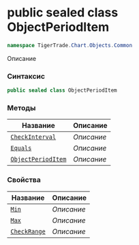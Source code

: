 
# public sealed class ObjectPeriodItem
```csharp
namespace TigerTrade.Chart.Objects.Common
```



Описание

### Синтаксис
```csharp
public sealed class ObjectPeriodItem
```


### Методы
| Название | Описание |
| --- | --- |
| [`CheckInterval`](./ObjectPeriodItem.cs/Методы/CheckInterval.md) | *Описание* |
| [`Equals`](./ObjectPeriodItem.cs/Методы/Equals.md) | *Описание* |
| [`ObjectPeriodItem`](./ObjectPeriodItem.cs/Методы/ObjectPeriodItem.md) | *Описание* |

### Свойства
| Название | Описание |
| --- | --- |
| [`Min`](./ObjectPeriodItem.cs/Свойства/Min.md) | *Описание* |
| [`Max`](./ObjectPeriodItem.cs/Свойства/Max.md) | *Описание* |
| [`CheckRange`](./ObjectPeriodItem.cs/Свойства/CheckRange.md) | *Описание* |



